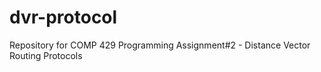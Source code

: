 # dvr-protocol
 Repository for COMP 429 Programming Assignment#2 - Distance Vector Routing Protocols
